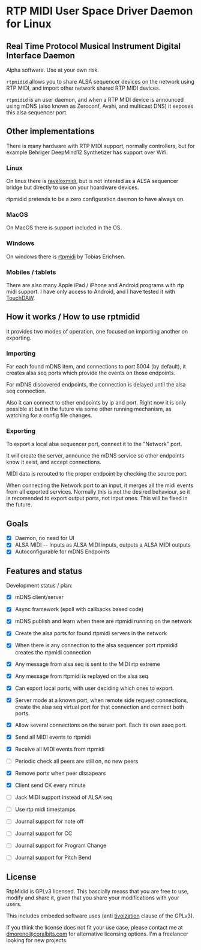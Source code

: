 # RTP MIDI User Space Driver Daemon for Linux

## Real Time Protocol Musical Instrument Digital Interface Daemon

Alpha software. Use at your own risk.

`rtpmidid` allows you to share ALSA sequencer devices on the network using RTP MIDI, and import other network shared RTP MIDI devices.

`rtpmidid` is an user daemon, and when a RTP MIDI device is announced using mDNS (also known as Zeroconf, Avahi, and multicast DNS) it exposes this alsa sequencer port.

## Other implementations

There is many hardware with RTP MIDI support, normally controllers, but for
example Behriger DeepMind12 Synthetizer has support over Wifi.

### Linux

On linux there is [raveloxmidi](https://github.com/ravelox/pimidi), but
is not intented as a ALSA sequencer bridge but directly to use on your hoardware
devices.

rtpmidid pretends to be a zero configuration daemon to have always on.

### MacOS

On MacOS there is support included in the OS.

### Windows

On windows there is
[rtpmidi](https://www.tobias-erichsen.de/software/rtpmidi.html) by Tobias
Erichsen.

### Mobiles / tablets

There are also many Apple iPad / iPhone and Android programs with rtp midi
support. I have only access to Android, and I have tested it with
[TouchDAW](https://www.humatic.de/htools/touchdaw/).


## How it works / How to use rptmidid

It provides two modes of operation, one focused on importing another on
exporting.

### Importing

For each found mDNS item, and connections to port 5004 (by default), it creates
alsa seq ports which provide the events on those endpoints.

For mDNS discovered endpoints, the connection is delayed until the alsa seq
connection.

Also it can connect to other endpoints by ip and port. Right now it is only
possible at but in the future via some other running mechanism, as watching for
a config file changes.

### Exporting

To export a local alsa sequencer port, connect it to the "Network" port.

It will create the server, announce the mDNS service so other endpoints know it
exist, and accept connections.

MIDI data is rerouted to the proper endpoint by checking the source port.

When connecting the Network port to an input, it merges all the midi events
from all exported services. Normally this is not the desired behaviour, so it is
recomended to export output ports, not input ones. This will be fixed in the
future.

## Goals

* [x] Daemon, no need for UI
* [x] ALSA MIDI -- Inputs as ALSA MIDI inputs, outputs a ALSA MIDI outputs
* [x] Autoconfigurable for mDNS Endpoints

## Features and status

Development status / plan:

* [x] mDNS client/server
* [x] Async framework (epoll with callbacks based code)
* [x] mDNS publish and learn when there are rtpmidi running on the network
* [x] Create the alsa ports for found rtpmidi servers in the network
* [x] When there is any connection to the alsa sequencer port rtpmidid creates
      the rtpmidi connection
* [x] Any message from alsa seq is sent to the MIDI rtp extreme
* [x] Any message from rtpmidi is replayed on the alsa seq
* [x] Can export local ports, with user deciding which ones to export.
* [x] Server mode at a known port, when remote side request connections, create
      the alsa seq virtual port for that connection and connect both ports.
* [x] Allow several connections on the server port. Each its own aseq port.
* [x] Send all MIDI events to rtpmidi
* [x] Receive all MIDI events from rtpmidi
* [ ] Periodic check all peers are still on, no new peers
* [x] Remove ports when peer dissapears
* [x] Client send CK every minute
* [ ] Jack MIDI support instead of ALSA seq
* [ ] Use rtp midi timestamps
* [ ] Journal support for note off
* [ ] Journal support for CC
* [ ] Journal support for Program Change
* [ ] Journal support for Pitch Bend


## License

RtpMidid is GPLv3 licensed. This bascially meass that you are free to use,
modify and share it, given that you share your modifications with your users.

This includes embeded software uses (anti
[tivoization](https://en.wikipedia.org/wiki/Tivoization) clause of the GPLv3).

If you think the license does not fit your use case, please contact me at
dmoreno@coralbits.com for alternative licensing options. I'm a freelancer
looking for new projects.
